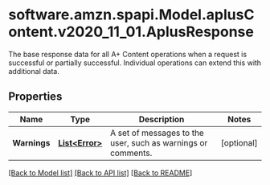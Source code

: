 # software.amzn.spapi.Model.aplusContent.v2020_11_01.AplusResponse
The base response data for all A+ Content operations when a request is successful or partially successful. Individual operations can extend this with additional data.

## Properties

Name | Type | Description | Notes
------------ | ------------- | ------------- | -------------
**Warnings** | [**List&lt;Error&gt;**](Error.md) | A set of messages to the user, such as warnings or comments. | [optional] 

[[Back to Model list]](../README.md#documentation-for-models) [[Back to API list]](../README.md#documentation-for-api-endpoints) [[Back to README]](../README.md)

